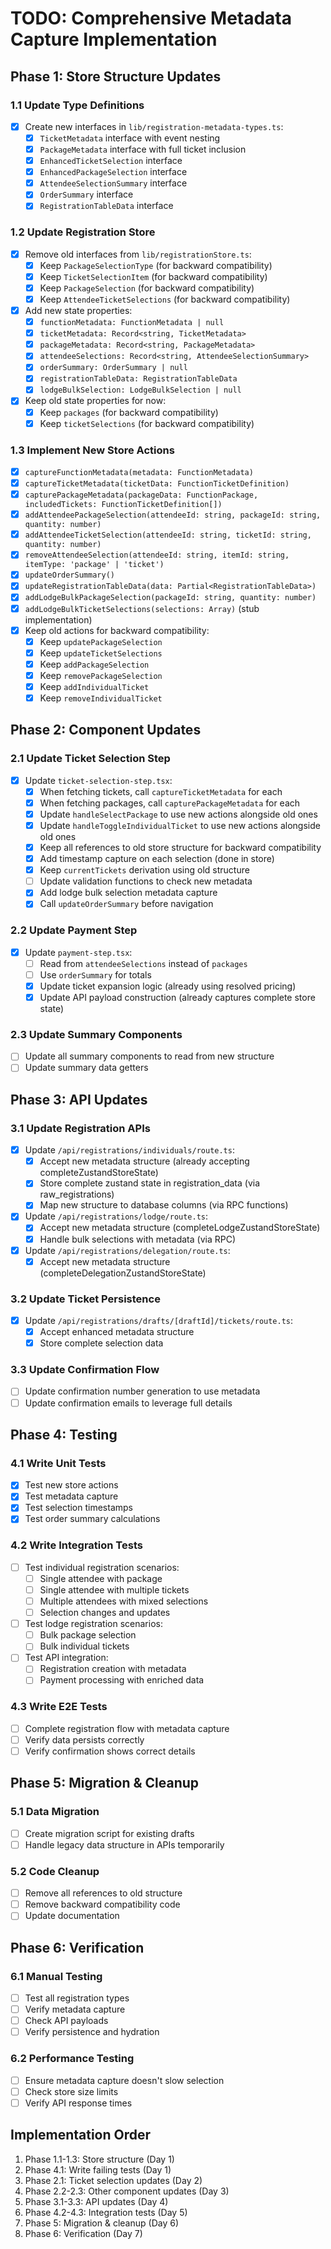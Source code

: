 # TODO: Comprehensive Metadata Capture Implementation

## Phase 1: Store Structure Updates

### 1.1 Update Type Definitions
- [x] Create new interfaces in `lib/registration-metadata-types.ts`:
  - [x] `TicketMetadata` interface with event nesting
  - [x] `PackageMetadata` interface with full ticket inclusion
  - [x] `EnhancedTicketSelection` interface
  - [x] `EnhancedPackageSelection` interface
  - [x] `AttendeeSelectionSummary` interface
  - [x] `OrderSummary` interface
  - [x] `RegistrationTableData` interface

### 1.2 Update Registration Store
- [x] Remove old interfaces from `lib/registrationStore.ts`:
  - [x] Keep `PackageSelectionType` (for backward compatibility)
  - [x] Keep `TicketSelectionItem` (for backward compatibility)
  - [x] Keep `PackageSelection` (for backward compatibility)
  - [x] Keep `AttendeeTicketSelections` (for backward compatibility)
- [x] Add new state properties:
  - [x] `functionMetadata: FunctionMetadata | null`
  - [x] `ticketMetadata: Record<string, TicketMetadata>`
  - [x] `packageMetadata: Record<string, PackageMetadata>`
  - [x] `attendeeSelections: Record<string, AttendeeSelectionSummary>`
  - [x] `orderSummary: OrderSummary | null`
  - [x] `registrationTableData: RegistrationTableData`
  - [x] `lodgeBulkSelection: LodgeBulkSelection | null`
- [x] Keep old state properties for now:
  - [x] Keep `packages` (for backward compatibility)
  - [x] Keep `ticketSelections` (for backward compatibility)

### 1.3 Implement New Store Actions
- [x] `captureFunctionMetadata(metadata: FunctionMetadata)`
- [x] `captureTicketMetadata(ticketData: FunctionTicketDefinition)`
- [x] `capturePackageMetadata(packageData: FunctionPackage, includedTickets: FunctionTicketDefinition[])`
- [x] `addAttendeePackageSelection(attendeeId: string, packageId: string, quantity: number)`
- [x] `addAttendeeTicketSelection(attendeeId: string, ticketId: string, quantity: number)`
- [x] `removeAttendeeSelection(attendeeId: string, itemId: string, itemType: 'package' | 'ticket')`
- [x] `updateOrderSummary()`
- [x] `updateRegistrationTableData(data: Partial<RegistrationTableData>)`
- [x] `addLodgeBulkPackageSelection(packageId: string, quantity: number)`
- [x] `addLodgeBulkTicketSelections(selections: Array)` (stub implementation)
- [x] Keep old actions for backward compatibility:
  - [x] Keep `updatePackageSelection`
  - [x] Keep `updateTicketSelections`
  - [x] Keep `addPackageSelection`
  - [x] Keep `removePackageSelection`
  - [x] Keep `addIndividualTicket`
  - [x] Keep `removeIndividualTicket`

## Phase 2: Component Updates

### 2.1 Update Ticket Selection Step
- [x] Update `ticket-selection-step.tsx`:
  - [x] When fetching tickets, call `captureTicketMetadata` for each
  - [x] When fetching packages, call `capturePackageMetadata` for each
  - [x] Update `handleSelectPackage` to use new actions alongside old ones
  - [x] Update `handleToggleIndividualTicket` to use new actions alongside old ones
  - [x] Keep all references to old store structure for backward compatibility
  - [x] Add timestamp capture on each selection (done in store)
  - [x] Keep `currentTickets` derivation using old structure
  - [ ] Update validation functions to check new metadata
  - [x] Add lodge bulk selection metadata capture
  - [x] Call `updateOrderSummary` before navigation

### 2.2 Update Payment Step
- [x] Update `payment-step.tsx`:
  - [ ] Read from `attendeeSelections` instead of `packages`
  - [ ] Use `orderSummary` for totals
  - [x] Update ticket expansion logic (already using resolved pricing)
  - [x] Update API payload construction (already captures complete store state)

### 2.3 Update Summary Components
- [ ] Update all summary components to read from new structure
- [ ] Update summary data getters

## Phase 3: API Updates

### 3.1 Update Registration APIs
- [x] Update `/api/registrations/individuals/route.ts`:
  - [x] Accept new metadata structure (already accepting completeZustandStoreState)
  - [x] Store complete zustand state in registration_data (via raw_registrations)
  - [x] Map new structure to database columns (via RPC functions)
- [x] Update `/api/registrations/lodge/route.ts`:
  - [x] Accept new metadata structure (completeLodgeZustandStoreState)
  - [x] Handle bulk selections with metadata (via RPC)
- [x] Update `/api/registrations/delegation/route.ts`:
  - [x] Accept new metadata structure (completeDelegationZustandStoreState)

### 3.2 Update Ticket Persistence
- [x] Update `/api/registrations/drafts/[draftId]/tickets/route.ts`:
  - [x] Accept enhanced metadata structure
  - [x] Store complete selection data

### 3.3 Update Confirmation Flow
- [ ] Update confirmation number generation to use metadata
- [ ] Update confirmation emails to leverage full details

## Phase 4: Testing

### 4.1 Write Unit Tests
- [x] Test new store actions
- [x] Test metadata capture
- [x] Test selection timestamps
- [x] Test order summary calculations

### 4.2 Write Integration Tests
- [ ] Test individual registration scenarios:
  - [ ] Single attendee with package
  - [ ] Single attendee with multiple tickets
  - [ ] Multiple attendees with mixed selections
  - [ ] Selection changes and updates
- [ ] Test lodge registration scenarios:
  - [ ] Bulk package selection
  - [ ] Bulk individual tickets
- [ ] Test API integration:
  - [ ] Registration creation with metadata
  - [ ] Payment processing with enriched data

### 4.3 Write E2E Tests
- [ ] Complete registration flow with metadata capture
- [ ] Verify data persists correctly
- [ ] Verify confirmation shows correct details

## Phase 5: Migration & Cleanup

### 5.1 Data Migration
- [ ] Create migration script for existing drafts
- [ ] Handle legacy data structure in APIs temporarily

### 5.2 Code Cleanup
- [ ] Remove all references to old structure
- [ ] Remove backward compatibility code
- [ ] Update documentation

## Phase 6: Verification

### 6.1 Manual Testing
- [ ] Test all registration types
- [ ] Verify metadata capture
- [ ] Check API payloads
- [ ] Verify persistence and hydration

### 6.2 Performance Testing
- [ ] Ensure metadata capture doesn't slow selection
- [ ] Check store size limits
- [ ] Verify API response times

## Implementation Order
1. Phase 1.1-1.3: Store structure (Day 1)
2. Phase 4.1: Write failing tests (Day 1)
3. Phase 2.1: Ticket selection updates (Day 2)
4. Phase 2.2-2.3: Other component updates (Day 3)
5. Phase 3.1-3.3: API updates (Day 4)
6. Phase 4.2-4.3: Integration tests (Day 5)
7. Phase 5: Migration & cleanup (Day 6)
8. Phase 6: Verification (Day 7)